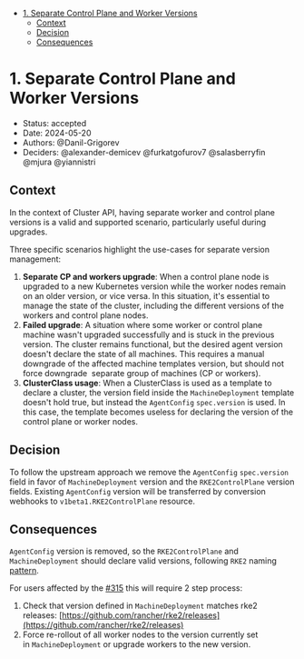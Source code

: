- [1. Separate Control Plane and Worker Versions](#1-separate-control-plane-and-worker-versions)
  - [Context](#context)
  - [Decision](#decision)
  - [Consequences](#consequences)


# 1. Separate Control Plane and Worker Versions

- Status: accepted
- Date: 2024-05-20
- Authors: @Danil-Grigorev
- Deciders: @alexander-demicev @furkatgofurov7 @salasberryfin @mjura @yiannistri

## Context

In the context of Cluster API, having separate worker and control plane versions is a valid and supported scenario, particularly useful during upgrades.

Three specific scenarios highlight the use-cases for separate version management:

1. **Separate CP and workers upgrade**: When a control plane node is upgraded to a new Kubernetes version while the worker nodes remain on an
older version, or vice versa. In this situation, it's essential to manage the state of the cluster, including the different versions of the workers and control plane nodes.
2. **Failed upgrade**: A situation where some worker or control plane machine wasn't upgraded successfully and is
stuck in the previous version. The cluster remains functional, but the desired agent version doesn't declare the state of all
machines. This requires a manual downgrade of the affected machine templates version, but should not force downgrade 
separate group of machines (CP or workers).
3. **ClusterClass usage**: When a ClusterClass is used as a template to declare a cluster, the version field
inside the `MachineDeployment` template doesn't hold true, but instead the `AgentConfig` `spec.version` is used.
In this case, the template becomes useless for declaring the version of the control plane or worker nodes.

## Decision

To follow the upstream approach we remove the `AgentConfig` `spec.version` field in favor of `MachineDeployment` version 
and the `RKE2ControlPlane` version fields. Existing `AgentConfig` version will be transferred by conversion webhooks to `v1beta1.RKE2ControlPlane` resource.

## Consequences

`AgentConfig` version is removed, so the `RKE2ControlPlane` and `MachineDeployment` should declare valid versions, following `RKE2` naming [pattern](https://github.com/rancher/rke2/releases).

For users affected by the [#315](https://github.com/rancher-sandbox/cluster-api-provider-rke2/issues/315) this will require 2 step process:
1. Check that version defined in `MachineDeployment` matches rke2 releases: [https://github.com/rancher/rke2/releases](https://github.com/rancher/rke2/releases)
2. Force re-rollout of all worker nodes to the version currently set in `MachineDeployment` or upgrade workers to the new version.
